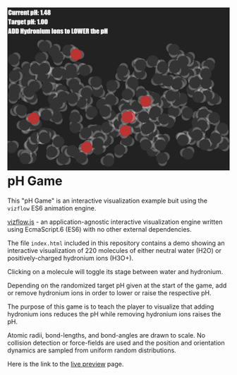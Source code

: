 # ![pH Game](thumbnail.png) pH Game

This "pH Game" is an interactive visualization example buit using the `vizflow` ES6 animation engine.

[vizflow.js](https://github.com/dannyko/vizflow.js) - an application-agnostic interactive visualization engine written using EcmaScript.6 (ES6) with no other external dependencies. 

The file `index.html` included in this repository contains a demo showing an interactive visualization of 220 molecules of either neutral water (H2O) or positively-charged hydronium ions (H3O+).

Clicking on a molecule will toggle its stage between water and hydronium.

Depending on the randomized target pH given at the start of the game, add or remove hydronium ions in order to lower or raise the respective pH.

The purpose of this game is to teach the player to visualize that adding hydronium ions reduces the pH while removing hydronium ions raises the pH.

Atomic radii, bond-lengths, and bond-angles are drawn to scale. No collision detection or force-fields are used and the position and orientation dynamics are sampled from uniform random distributions.

Here is the link to the [live preview](http://htmlpreview.github.io/?https://github.com/dannyko/vizflow/blob/master/examples/ph_game/index.html) page. 